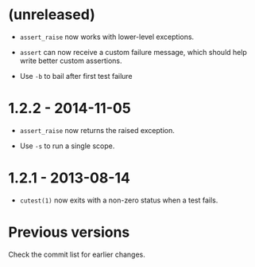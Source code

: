 (unreleased)
============

* `assert_raise` now works with lower-level exceptions.

* `assert` can now receive a custom failure message, which should help write
  better custom assertions.

* Use `-b` to bail after first test failure

1.2.2 - 2014-11-05
==================

* `assert_raise` now returns the raised exception.

* Use `-s` to run a single scope.

1.2.1 - 2013-08-14
==================

* `cutest(1)` now exits with a non-zero status when a test fails.

Previous versions
=================

Check the commit list for earlier changes.
